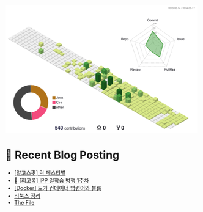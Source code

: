 
![](./profile-3d-contrib/profile-green-animate.svg)



# 🤖 Recent Blog Posting 
<!-- BLOG-POST-LIST:START -->
- [[알고스팟] 락 페스티벌](https://velog.io/@sengjun0624/%EC%95%8C%EA%B3%A0%EC%8A%A4%ED%8C%9F-%EB%9D%BD-%ED%8E%98%EC%8A%A4%ED%8B%B0%EB%B2%8C)
- [🔖 [회고록] IPP 일학습 병행 1주차](https://velog.io/@sengjun0624/%ED%9A%8C%EA%B3%A0%EB%A1%9D-IPP-%EC%9D%BC%ED%95%99%EC%8A%B5-%EB%B3%91%ED%96%89-1%EC%A3%BC%EC%B0%A8)
- [[Docker] 도커 컨테이너 명령어와 볼륨](https://velog.io/@sengjun0624/Docker-%EB%8F%84%EC%BB%A4-%EC%BB%A8%ED%85%8C%EC%9D%B4%EB%84%88-%EB%AA%85%EB%A0%B9%EC%96%B4%EC%99%80-%EB%B3%BC%EB%A5%A8-t4a8saz5)
- [리눅스 정리](https://velog.io/@sengjun0624/%EB%A6%AC%EB%88%85%EC%8A%A4-%EC%A0%95%EB%A6%AC)
- [The File](https://velog.io/@sengjun0624/The-File)
<!-- BLOG-POST-LIST:END -->
